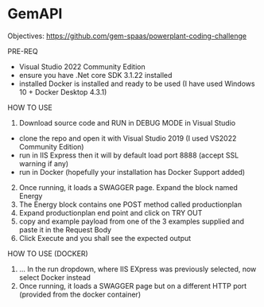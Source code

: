 # GemAPI

Objectives:
https://github.com/gem-spaas/powerplant-coding-challenge

PRE-REQ
- Visual Studio 2022 Community Edition
- ensure you have .Net core SDK 3.1.22 installed
- installed Docker is installed and ready to be used (I have used Windows 10 + Docker Desktop 4.3.1)

HOW TO USE
1) Download source code and RUN in DEBUG MODE in Visual Studio
- clone the repo and open it with Visual Studio 2019 (I used VS2022 Community Edition)
- run in IIS Express then it will by default load port 8888 (accept SSL warning if any)
- run in Docker (hopefully your installation has Docker Support added)
2) Once running, it loads a SWAGGER page. Expand the block named Energy
3) The Energy block contains one POST method called productionplan
4) Expand productionplan end point and click on TRY OUT
5) copy and example payload from one of the 3 examples supplied and paste it in the Request Body
6) Click Execute and you shall see the expected output

HOW TO USE (DOCKER)
1) ...
In the run dropdown, where IIS EXpress was previously selected, now select Docker instead
2) Once running, it loads a SWAGGER page but on a different HTTP port (provided from the docker container)


